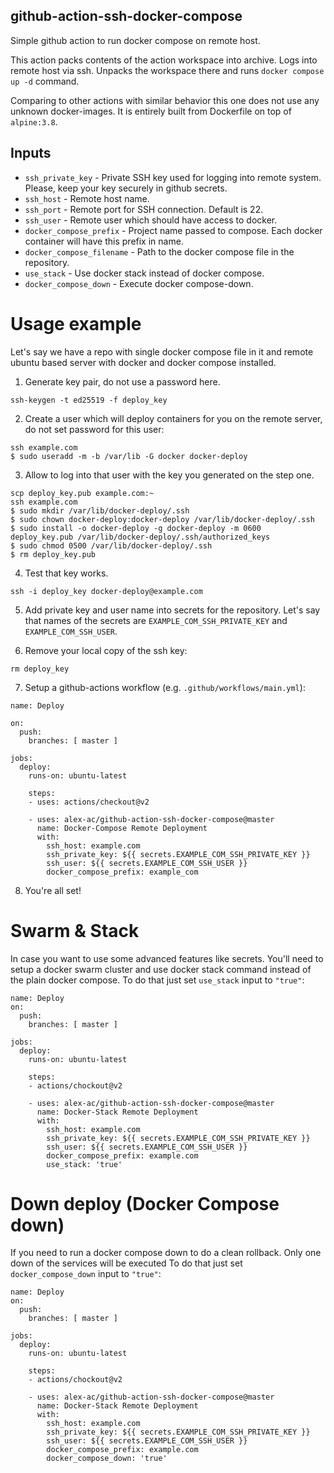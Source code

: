 ## github-action-ssh-docker-compose
Simple github action to run docker compose on remote host.

This action packs contents of the action workspace into archive.
Logs into remote host via ssh. Unpacks the workspace there and runs
`docker compose up -d` command.

Comparing to other actions with similar behavior this one does not use any
unknown docker-images. It is entirely built from Dockerfile on top of
`alpine:3.8`.

## Inputs

 * `ssh_private_key` - Private SSH key used for logging into remote system.
   Please, keep your key securely in github secrets.
 * `ssh_host` - Remote host name.
 * `ssh_port` - Remote port for SSH connection. Default is 22.
 * `ssh_user` - Remote user which should have access to docker.
 * `docker_compose_prefix` - Project name passed to compose. Each docker
   container will have this prefix in name.
 * `docker_compose_filename` - Path to the docker compose file in the repository.
 * `use_stack` - Use docker stack instead of docker compose.
 * `docker_compose_down` - Execute docker compose-down.

# Usage example

Let's say we have a repo with single docker compose file in it and remote
ubuntu based server with docker and docker compose installed.

1. Generate key pair, do not use a password here.

```
ssh-keygen -t ed25519 -f deploy_key
```

2. Create a user which will deploy containers for you on the remote server, do
not set password for this user:

```
ssh example.com
$ sudo useradd -m -b /var/lib -G docker docker-deploy
```

3. Allow to log into that user with the key you generated on the step one.

```
scp deploy_key.pub example.com:~
ssh example.com
$ sudo mkdir /var/lib/docker-deploy/.ssh
$ sudo chown docker-deploy:docker-deploy /var/lib/docker-deploy/.ssh
$ sudo install -o docker-deploy -g docker-deploy -m 0600 deploy_key.pub /var/lib/docker-deploy/.ssh/authorized_keys
$ sudo chmod 0500 /var/lib/docker-deploy/.ssh
$ rm deploy_key.pub
```

4. Test that key works.

```
ssh -i deploy_key docker-deploy@example.com
```

5. Add private key and user name into secrets for the repository. Let's say that
names of the secrets are `EXAMPLE_COM_SSH_PRIVATE_KEY` and
`EXAMPLE_COM_SSH_USER`.

6. Remove your local copy of the ssh key:

```
rm deploy_key
```

7. Setup a github-actions workflow (e.g. `.github/workflows/main.yml`):

```
name: Deploy

on:
  push:
    branches: [ master ]

jobs:
  deploy:
    runs-on: ubuntu-latest

    steps:
    - uses: actions/checkout@v2

    - uses: alex-ac/github-action-ssh-docker-compose@master
      name: Docker-Compose Remote Deployment
      with:
        ssh_host: example.com
        ssh_private_key: ${{ secrets.EXAMPLE_COM_SSH_PRIVATE_KEY }}
        ssh_user: ${{ secrets.EXAMPLE_COM_SSH_USER }}
        docker_compose_prefix: example_com
```

8. You're all set!

# Swarm & Stack

In case you want to use some advanced features like secrets. You'll need to
setup a docker swarm cluster and use docker stack command instead of the plain
docker compose. To do that just set `use_stack` input to `"true"`:

```
name: Deploy
on:
  push:
    branches: [ master ]

jobs:
  deploy:
    runs-on: ubuntu-latest

    steps:
    - actions/chockout@v2

    - uses: alex-ac/github-action-ssh-docker-compose@master
      name: Docker-Stack Remote Deployment
      with:
        ssh_host: example.com
        ssh_private_key: ${{ secrets.EXAMPLE_COM_SSH_PRIVATE_KEY }}
        ssh_user: ${{ secrets.EXAMPLE_COM_SSH_USER }}
        docker_compose_prefix: example.com
        use_stack: 'true'
```

# Down deploy (Docker Compose down)
If you need to run a docker compose down to do a clean rollback. Only one down of the
services will be executed To do that just set `docker_compose_down` input to `"true"`:
```
name: Deploy
on:
  push:
    branches: [ master ]

jobs:
  deploy:
    runs-on: ubuntu-latest

    steps:
    - actions/chockout@v2

    - uses: alex-ac/github-action-ssh-docker-compose@master
      name: Docker-Stack Remote Deployment
      with:
        ssh_host: example.com
        ssh_private_key: ${{ secrets.EXAMPLE_COM_SSH_PRIVATE_KEY }}
        ssh_user: ${{ secrets.EXAMPLE_COM_SSH_USER }}
        docker_compose_prefix: example.com
        docker_compose_down: 'true'
```
